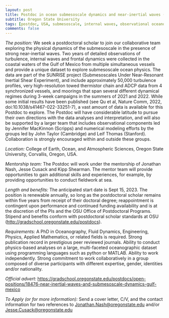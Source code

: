 ```yaml
---
layout: post
title: Postdoc in ocean submesoscale dynamics and near-inertial waves (Corvallis, Oregon)
subtitle: Oregon State University
tags: [postdoc, USA, submesoscale, internal waves, observational oceanography]
comments: false
---
```



*The position:* We seek a postdoctoral scholar to join our collaborative team exploring the physical dynamics of the submesoscale in the presence of strong near-inertial waves. Two years of detailed observations of turbulence, internal waves and frontal dynamics were collected in the coastal waters of the Gulf of Mexico from multiple simultaneous vessels and provide a unique dataset to explore submesoscale ocean physics. The data are part of the SUNRISE project (Submesoscales Under Near-Resonant Inertial Shear Experiment), and include approximately 50,000 turbulence profiles, very high-resolution towed thermistor chain and ADCP data from 4 synchronized vessels, and moorings that span several different dynamical regimes during 3-week campaigns in the summers of 2021 and 2022. While some initial results have been published (see Qu et al, Nature Comm, 2022, doi:10.1038/s41467-022-33251-7), a vast amount of data is available for this Postdoc to explore. The Postdoc will have considerable latitude to pursue their own directions with the data analyses and interpretation, and will also be supported by a larger team that includes observational components led by Jennifer MacKinnon (Scripps) and numerical modeling efforts by the groups led by John Taylor (Cambridge) and Leif Thomas (Stanford).  Collaboration is strongly encouraged within and outside these groups.

*Location:* College of Earth, Ocean, and Atmospheric Sciences, Oregon State University, Corvallis, Oregon, USA.

*Mentorship team:* The Postdoc will work under the mentorship of Jonathan Nash, Jesse Cusack and Kipp Shearman. The mentor team will provide opportunities to gain additional skills and experiences, for example, by providing opportunities to conduct fieldwork at sea. 

*Length and benefits:* The anticipated start date is Sept 15, 2023. The position is renewable annually, so long as the postdoctoral scholar remains within five years from receipt of their doctoral degree; reappointment is contingent upon performance and continued funding availability and is at the discretion of the PIs and the OSU Office of Postdoctoral Programs. Stipend and benefits conform with postdoctoral scholar standards at OSU (http://gradschool.oregonstate.edu/postdocs).

*Requirements:* A PhD in Oceanography, Fluid Dynamics, Engineering, Physics, Applied Mathematics, or related fields is required. Strong publication record in prestigious peer reviewed journals. Ability to conduct physics-based analyses on a large, multi-faceted oceanographic dataset using programming languages such as python or MATLAB.  Ability to work independently. Strong commitment to work collaboratively in a group composed of diverse participants with different expertise, gender, identities and/or nationality.

*Official advert:* https://gradschool.oregonstate.edu/postdocs/open-positions/18476-near-inertial-waves-and-submesoscale-dynamics-gulf-mexico 

*To Apply (or for more information):* Send a cover letter, C/V, and the contact information for two references to Jonathan.Nash@oregonstate.edu and/or Jesse.Cusack@oregonstate.edu